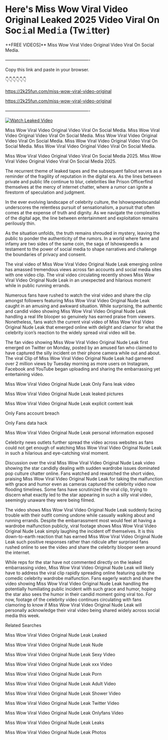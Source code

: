 # Here's Miss Wow Viral Video Original Leaked 2025 Video Viral On Soc𝚒al Med𝚒a (Tw𝚒tter)

++FREE VIDEOS]** Miss Wow Viral Video Original Video Viral On Social Media.

———————————————————-

Copy this link and paste in your browser.

👇👇👇👇👇👇

https://2k25fun.com/miss-wow-viral-video-original

https://2k25fun.com/miss-wow-viral-video-original

———————————————————-

[![Watch Leaked Video](https://miro.medium.com/v2/resize:fit:828/format:webp/1*cilzJN44JGOrTw9NJCrNHA.gif "Watch Leaked Video")](https://2k25fun.com/miss-wow-viral-video-original)

Miss Wow Viral Video Original Video Viral On Social Media. Miss Wow Viral Video Original Video Viral On Social Media. Miss Wow Viral Video Original Video Viral On Social Media. Miss Wow Viral Video Original Video Viral On Social Media. Miss Wow Viral Video Original Video Viral On Social Media.

Miss Wow Viral Video Original Video Viral On Social Media 2025. Miss Wow Viral Video Original Video Viral On Social Media 2025.

The recurrent theme of leaked tapes and the subsequent fallout serves as a reminder of the fragility of reputation in the digital era. As the lines between private and public life continue to blur, celebrities like Prison Officerfind themselves at the mercy of internet chatter, where a rumor can ignite a firestorm of speculation and judgment.

In the ever evolving landscape of celebrity culture, the Ishowspeedscandal underscores the relentless pursuit of sensationalism, a pursuit that often comes at the expense of truth and dignity. As we navigate the complexities of the digital age, the line between entertainment and exploitation remains perilously thin.

As the situation unfolds, the truth remains shrouded in mystery, leaving the public to ponder the authenticity of the rumors. In a world where fame and infamy are two sides of the same coin, the saga of Ishowspeedis a testament to the power of social media to shape narratives and challenge the boundaries of privacy and consent.

The viral video of Miss Wow Viral Video Original Nude Leak emerging online has amassed tremendous views across fan accounts and social media sites with one video clip. The viral video circulating recently shows Miss Wow Viral Video Original Nude Leak in an unexpected and hilarious moment while in public running errands.

Numerous fans have rushed to watch the viral video and share the clip amongst followers featuring Miss Wow Viral Video Original Nude Leak caught in an amusing and awkward situation. While surprising, the authentic and candid video showing Miss Wow Viral Video Original Nude Leak handling a real life blooper so genuinely has earned praise from viewers. Nonetheless, fans watch the current viral video of Miss Wow Viral Video Original Nude Leak that emerged online with delight and clamor for what the celebrity icon’s reaction to the widely spread viral video will be.

The fan video showing Miss Wow Viral Video Original Nude Leak first emerged on Twitter on Monday, posted by an amused fan who claimed to have captured the silly incident on their phone camera while out and about. The viral Clip of Miss Wow Viral Video Original Nude Leak had garnered over 2 million views by Tuesday morning as more users on Instagram, Facebook and YouTube began uploading and sharing the embarrassing yet entertaining video.

Miss Wow Viral Video Original Nude Leak Only Fans leak video

Miss Wow Viral Video Original Nude Leak leaked pictures

Miss Wow Viral Video Original Nude Leak explicit content leak

Only Fans account breach

Only Fans data hack

Miss Wow Viral Video Original Nude Leak personal information exposed

Celebrity news outlets further spread the video across websites as fans could not get enough of watching Miss Wow Viral Video Original Nude Leak in such a hilarious and eye-catching viral moment.

Discussion over the viral Miss Wow Viral Video Original Nude Leak video showing the star candidly dealing with sudden wardrobe issues dominated pop culture chatter online. Fans watched and rewatched the short video, praising Miss Wow Viral Video Original Nude Leak for taking the malfunction with grace and humor even as cameras captured the celebrity video now flooding timelines. Some fans have scrutinized the viral clip, trying to discern what exactly led to the star appearing in such a silly viral video, seemingly unaware they were being filmed.

The video shows Miss Wow Viral Video Original Nude Leak suddenly facing trouble with their outfit coming undone while casually walking about and running errands. Despite the embarrassment most would feel at having a wardrobe malfunction publicly, viral footage shows Miss Wow Viral Video Original Nude Leak simply laughing the incident off themselves. It is this down-to-earth reaction that has earned Miss Wow Viral Video Original Nude Leak such positive responses rather than ridicule after surprised fans rushed online to see the video and share the celebrity blooper seen around the internet.

While reps for the star have not commented directly on the leaked embarrassing video, Miss Wow Viral Video Original Nude Leak will likely have to address the viral clip rapidly spreading online featuring quite the comedic celebrity wardrobe malfunction. Fans eagerly watch and share the video showing Miss Wow Viral Video Original Nude Leak handling the potentially humiliating public incident with such grace and humor, hoping the star also sees the humor in their candid moment going viral too. For now, footage of the celebrity video continues circulating with fans clamoring to know if Miss Wow Viral Video Original Nude Leak will personally acknowledge their viral video being shared widely across social media this week.

Related Searches

Miss Wow Viral Video Original Nude Leak Leaked

Miss Wow Viral Video Original Nude Leak Nude

Miss Wow Viral Video Original Nude Leak Sexy Video

Miss Wow Viral Video Original Nude Leak xxx Video

Miss Wow Viral Video Original Nude Leak Porn

Miss Wow Viral Video Original Nude Leak Adult Video

Miss Wow Viral Video Original Nude Leak Shower Video

Miss Wow Viral Video Original Nude Leak Twitter Video

Miss Wow Viral Video Original Nude Leak Onlyfans Video

Miss Wow Viral Video Original Nude Leak Leaks

Miss Wow Viral Video Original Nude Leak Photos
